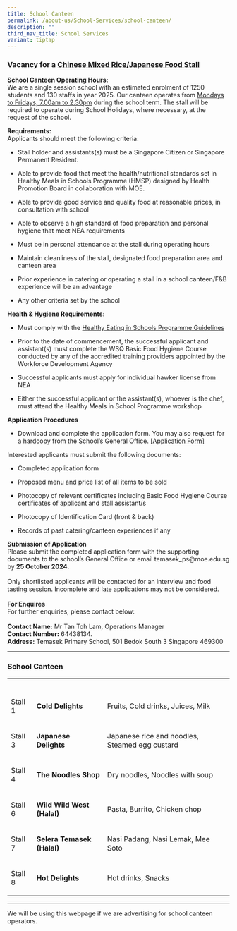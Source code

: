 ```yaml
---
title: School Canteen
permalink: /about-us/School-Services/school-canteen/
description: ""
third_nav_title: School Services
variant: tiptap
---
```

<h3>Vacancy for a <strong><u>Chinese Mixed Rice/Japanese Food Stall</u></strong></h3>
<p><strong>School Canteen Operating Hours:</strong> 
<br>We are a single session school with an estimated enrolment of&nbsp;1250
students and 130 staffs in year 2025. Our canteen operates from <u>Mondays to Fridays, 7.00am to 2.30pm</u> during
the school term. The stall will be required to operate during&nbsp;School
Holidays, where necessary, at the request of the school.
<br>
</p>
<p><strong>Requirements:</strong> 
<br>Applicants should meet the following criteria:
<br>
</p>
<ul data-tight="true" class="tight">
<li>
<p>Stall holder and assistants(s) must be a Singapore Citizen or Singapore
Permanent Resident.</p>
</li>
<li>
<p>Able to provide food that meet the health/nutritional standards set in
Healthy Meals in Schools Programme (HMSP) designed by Health Promotion
Board in collaboration with MOE.</p>
</li>
<li>
<p>Able to provide good service and quality food at reasonable prices, in
consultation with school</p>
</li>
<li>
<p>Able to observe a high standard of food preparation and personal hygiene
that meet NEA requirements</p>
</li>
<li>
<p>Must be in personal attendance at the stall during operating hours</p>
</li>
<li>
<p>Maintain cleanliness of the stall, designated food preparation area and
canteen area</p>
</li>
<li>
<p>Prior experience in catering or operating a stall in a school canteen/F&amp;B
experience will be an advantage</p>
</li>
<li>
<p>Any other criteria set by the school
<br>
</p>
</li>
</ul>
<p><strong>Health &amp; Hygiene Requirements:</strong>
</p>
<ul data-tight="true" class="tight">
<li>
<p>Must comply with the <a href="https://www.healthhub.sg/live-healthy/511/Healthy%20meals%20in%20school" rel="noopener noreferrer nofollow" target="_blank">Healthy Eating in Schools Programme Guidelines</a>
</p>
</li>
<li>
<p>Prior to the date of commencement, the successful applicant and assistant(s)
must complete the WSQ Basic Food Hygiene Course conducted by any of the
accredited training providers appointed by the Workforce Development Agency</p>
</li>
<li>
<p>Successful applicants must apply for individual hawker license from NEA</p>
</li>
<li>
<p>Either the successful applicant or the assistant(s), whoever is the chef,
must attend the Healthy Meals in School Programme workshop
<br>
</p>
</li>
</ul>
<p><strong>Application Procedures</strong> 
<br>
</p>
<ul data-tight="true" class="tight">
<li>
<p>Download and complete the application form. You may also request for a
hardcopy from the School’s General Office. <a href="/files/application%20form%20-%20canteen.pdf" rel="noopener noreferrer nofollow" target="_blank">[Application Form]</a> 
<br>
</p>
</li>
</ul>
<p>Interested applicants must submit the following documents:</p>
<ul data-tight="true" class="tight">
<li>
<p>Completed application form</p>
</li>
<li>
<p>Proposed menu and price list of all items to be sold</p>
</li>
<li>
<p>Photocopy of relevant certificates including Basic Food Hygiene Course
certificates of applicant and stall assistant/s</p>
</li>
<li>
<p>Photocopy of Identification Card (front &amp; back)</p>
</li>
<li>
<p>Records of past catering/canteen experiences if any
<br>
</p>
</li>
</ul>
<p><strong>Submission of Application</strong> 
<br>Please submit the completed application form with the supporting documents
to the school’s General Office or email temasek_ps@moe.edu.sg by <strong>25 October 2024.</strong> 
<br>
<br>Only shortlisted applicants will be contacted for an interview and food
tasting session. Incomplete and late applications may not be considered.
<br>
<br><strong>For Enquires</strong> 
<br>For further enquiries, please contact below:
<br>
<br><strong>Contact Name:</strong> Mr Tan Toh Lam, Operations Manager
<br><strong>Contact Number:</strong> 64438134.
<br><strong>Address:</strong> Temasek Primary School, 501 Bedok South 3 Singapore
469300</p>
<hr>
<h3>School Canteen</h3>
<table style="minWidth: 75px">
<colgroup>
<col>
<col>
<col>
</colgroup>
<tbody>
<tr>
<th rowspan="1" colspan="1">
<p></p>
</th>
<th rowspan="1" colspan="1">
<p></p>
</th>
<th rowspan="1" colspan="1">
<p></p>
</th>
</tr>
<tr>
<td rowspan="1" colspan="1">
<p>Stall 1</p>
</td>
<td rowspan="1" colspan="1">
<p><strong>Cold Delights</strong>
</p>
</td>
<td rowspan="1" colspan="1">
<p>Fruits, Cold drinks, Juices, Milk</p>
</td>
</tr>
<tr>
<td rowspan="1" colspan="1">
<p>Stall 3</p>
</td>
<td rowspan="1" colspan="1">
<p><strong>Japanese Delights</strong>
</p>
</td>
<td rowspan="1" colspan="1">
<p>Japanese rice and noodles, Steamed egg custard</p>
</td>
</tr>
<tr>
<td rowspan="1" colspan="1">
<p>Stall 4</p>
</td>
<td rowspan="1" colspan="1">
<p><strong>The Noodles Shop</strong>
</p>
</td>
<td rowspan="1" colspan="1">
<p>Dry noodles, Noodles with soup</p>
</td>
</tr>
<tr>
<td rowspan="1" colspan="1">
<p>Stall 6</p>
</td>
<td rowspan="1" colspan="1">
<p><strong>Wild Wild West<br>(Halal)<br></strong>
</p>
</td>
<td rowspan="1" colspan="1">
<p>Pasta, Burrito, Chicken chop</p>
</td>
</tr>
<tr>
<td rowspan="1" colspan="1">
<p>Stall 7</p>
</td>
<td rowspan="1" colspan="1">
<p><strong>Selera Temasek (Halal) </strong>
</p>
</td>
<td rowspan="1" colspan="1">
<p>Nasi Padang, Nasi Lemak, Mee Soto</p>
</td>
</tr>
<tr>
<td rowspan="1" colspan="1">
<p>Stall 8</p>
</td>
<td rowspan="1" colspan="1">
<p><strong>Hot Delights</strong>
</p>
</td>
<td rowspan="1" colspan="1">
<p>Hot drinks, Snacks</p>
</td>
</tr>
</tbody>
</table>
<hr>
<p>We will be using this webpage if we are advertising for school canteen
operators.</p>